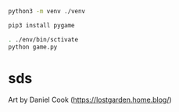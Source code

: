 
```sh
python3 -m venv ./venv

pip3 install pygame

. ./env/bin/sctivate
python game.py 
```


# sds

Art by Daniel Cook (https://lostgarden.home.blog/)


